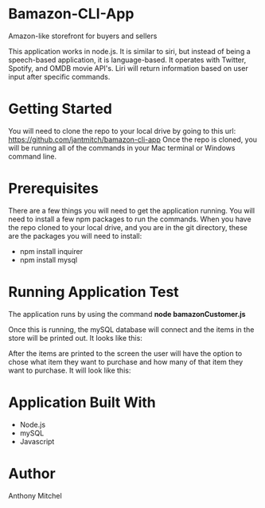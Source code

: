 # Bamazon-CLI-App
Amazon-like storefront for buyers and sellers


This application works in node.js. It is similar to siri, but instead of being a speech-based application, it is language-based. It operates with Twitter, Spotify, and OMDB movie API's. Liri will return information based on user input after specific commands. 

# Getting Started

You will need to clone the repo to your local drive by going to this url: https://github.com/jantmitch/bamazon-cli-app
Once the repo is cloned, you will be running all of the commands in your Mac terminal or Windows command line.

# Prerequisites

There are a few things you will need to get the application running. You will need to install a few npm packages to run the commands. When you have the repo cloned to your local drive, and you are in the git directory, these are the packages you will need to install:

* npm install inquirer
* npm install mysql


# Running Application Test

The application runs by using the command **node bamazonCustomer.js**

Once this is running, the mySQL database will connect and the items in the store will be printed out. It looks like this:


After the items are printed to the screen the user will have the option to chose what item they want to purchase and how many of that item they want to purchase. It will look like this:



# Application Built With

* Node.js
* mySQL
* Javascript

# Author
Anthony Mitchel
